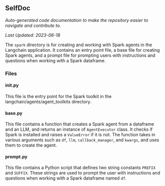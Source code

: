 <!--- START SELFDOC --->
## SelfDoc
_Auto-generated code documentation to make the repository easier to navigate and contribute to._

_Last Updated: 2023-06-18_

The `spark` directory is for creating and working with Spark agents in the Langchain application. It contains an entry point file, a base file for creating Spark agents, and a prompt file for prompting users with instructions and questions when working with a Spark dataframe.

### Files
#### __init__.py
This file is the entry point for the Spark toolkit in the langchain/agents/agent_toolkits directory.

#### base.py
This file contains a function that creates a Spark agent from a dataframe and an LLM, and returns an instance of `AgentExecutor` class. It checks if Spark is installed and raises a `ValueError` if it is not. The function takes in various arguments such as `df`, `llm`, `callback_manager`, and `kwargs`, and uses them to create the agent.

#### prompt.py
This file contains a Python script that defines two string constants `PREFIX` and `SUFFIX`. These strings are used to prompt the user with instructions and questions when working with a Spark dataframe named `df`.

<!--- END SELFDOC --->